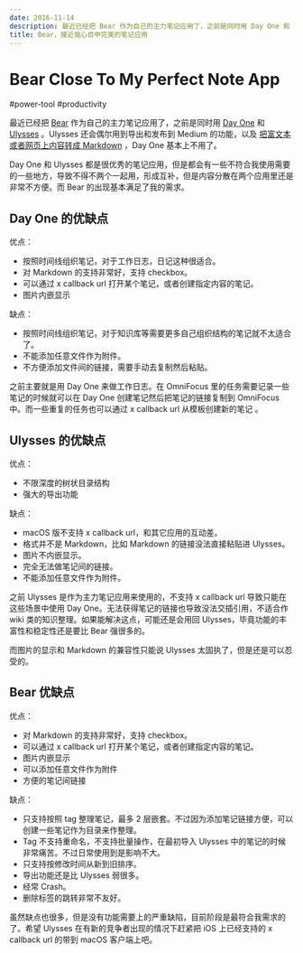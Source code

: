 ```yaml
---
date: 2016-11-14
description: 最近已经把 Bear 作为自己的主力笔记应用了，之前是同时用 Day One 和 Ulysses。Ulysses 还会偶尔用到导出和发布到 Medium 的功能，以及把富文本或者网页上内容转成 Markdown，Day One 基本上不用了。
title: Bear，接近我心目中完美的笔记应用
---
```


# Bear Close To My Perfect Note App

#power-tool #productivity

最近已经把 [Bear](http://www.bear-writer.com)  作为自己的主力笔记应用了，之前是同时用 [Day One](http://dayoneapp.com) 和 [Ulysses](https://ulyssesapp.com) 。Ulysses 还会偶尔用到导出和发布到 Medium 的功能，以及 [把富文本或者网页上内容转成 Markdown](https://medium.com/@doitian/convert-web-page-to-markdown-using-ulysses-or-bear-d59546164891?source=user_profile---------1-) ，Day One 基本上不用了。

Day One 和 Ulysses 都是很优秀的笔记应用，但是都会有一些不符合我使用需要的一些地方，导致不得不两个一起用，形成互补，但是内容分散在两个应用里还是非常不方便。而 Bear 的出现基本满足了我的需求。

<!--more-->

## Day One 的优缺点

优点：

* 按照时间线组织笔记，对于工作日志，日记这种很适合。
* 对 Markdown 的支持非常好，支持 checkbox。
* 可以通过 x callback url 打开某个笔记，或者创建指定内容的笔记。
* 图片内嵌显示

缺点：

* 按照时间线组织笔记，对于知识库等需要更多自己组织结构的笔记就不太适合了。
* 不能添加任意文件作为附件。
* 不方便添加文件间的链接，需要手动去复制然后粘贴。

之前主要就是用 Day One 来做工作日志。在 OmniFocus 里的任务需要记录一些笔记的时候就可以在 Day One 创建笔记然后把笔记的链接复制到 OmniFocus 中。而一些重复的任务也可以通过 x callback url 从模板创建新的笔记 。

## Ulysses 的优缺点

优点：

* 不限深度的树状目录结构
* 强大的导出功能

缺点：

* macOS 版不支持 x callback url，和其它应用的互动差。
* 格式并不是 Markdown，比如 Markdown 的链接没法直接粘贴进 Ulysses。
* 图片不内嵌显示。
* 完全无法做笔记间的链接。
* 不能添加任意文件作为附件。

之前 Ulysses 是作为主力笔记应用来使用的，不支持 x callback url 导致只能在这些场景中使用 Day One。无法获得笔记的链接也导致没法交插引用，不适合作 wiki 类的知识整理。如果能解决这点，可能还是会用回 Ulysses，毕竟功能的丰富性和稳定性还是要比 Bear 强很多的。

而图片的显示和 Markdown 的兼容性只能说 Ulysses 太固执了，但是还是可以忍受的。

## Bear 优缺点
优点：

* 对 Markdown 的支持非常好，支持 checkbox。
* 可以通过 x callback url 打开某个笔记，或者创建指定内容的笔记。
* 图片内嵌显示
* 可以添加任意文件作为附件
* 方便的笔记间链接

缺点：

* 只支持按照 tag 整理笔记，最多 2 层嵌套。不过因为添加笔记链接方便，可以创建一些笔记作为目录来作整理。
* Tag 不支持重命名，不支持批量操作，在最初导入 Ulysses 中的笔记的时候非常痛苦。不过日常使用到是影响不大。
* 只支持按修改时间从新到旧排序。
* 导出功能还是比 Ulysses 弱很多。
* 经常 Crash。
* 删除标签的跳转非常不友好。

虽然缺点也很多，但是没有功能需要上的严重缺陷，目前阶段是最符合我需求的了。希望 Ulysses 在有新的竞争者出现的情况下赶紧把 iOS 上已经支持的 x callback url 的带到 macOS 客户端上吧。
